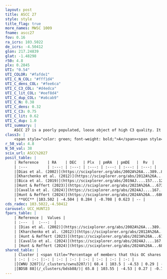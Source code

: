 ```yaml
---
layout: post
title: ASCC 27
style: style
title_flag: true
more_names: MWSC 1009
fname: ascc27
fov: 0.16
ra_icrs: 103.5022
de_icrs: -4.50412
glon: 217.24839
glat: -1.48298
r50: 4.8
plx: 0.2845
UTI: "0.54"
UTI_COLOR: "#fafde1"
UTI_C_N_COL: "#fff1d4"
UTI_C_dens_COL: "#fee6ca"
UTI_C_C3_COL: "#d4edca"
UTI_C_lit_COL: "#eef8d4"
UTI_C_dup_COL: "#a6cab9"
UTI_C_N: 0.38
UTI_C_dens: 0.32
UTI_C_C3: 0.75
UTI_C_lit: 0.62
UTI_C_dup: 1.0
UTI_summary: |
    ASCC 27 is a poorly populated, loose object of high C3 quality. It is moderately studied in the literature. This object shares a significant percentage of members with 2 later reported entries.
class3: |
    <span style="color: green; font-weight: bold;">A</span><span style="color: #FFC300; font-weight: bold;">B</span>
r_50_val: 4.8
N_50_val: 38
scix_url: ASCC%2027
posit_table: |
    | Reference    | RA    | DEC   | Plx  | pmRA  | pmDE   |  Rv  |
    | :---         | :---: | :---: | :---: | :---: | :---: | :---: |
    |[Dias et al. (2002)](https://scixplorer.org/abs/2002A%26A...389..871D) | 103.471 | -4.39 | -- | -0.78 | 0.69 | -- |
    |[Kharchenko et al. (2012)](https://scixplorer.org/abs/2012A%26A...543A.156K) | 103.485 | -4.39 | -- | -1.84 | -2.6 | -- |
    |[Bica et al. (2019)](https://scixplorer.org/abs/2019AJ....157...12B) | 103.469 | -4.393 | -- | -- | -- | -- |
    |[Hunt & Reffert (2023)](https://scixplorer.org/abs/2023A%26A...673A.114H) | 103.512 | -4.512 | 0.281 | -0.705 | 0.625 | -- |
    |[Cavallo et al. (2024)](https://scixplorer.org/abs/2024AJ....167...12C) | 103.527 | -4.537 | 0.284 | -- | -- | -- |
    |[Hunt & Reffert (2024)](https://scixplorer.org/abs/2024A%26A...686A..42H) | 103.512 | -4.512 | 0.281 | -0.705 | 0.625 | -- |
    | **UCC** |103.502 | -4.504 | 0.284 | -0.708 | 0.623 | -- | 
cds_radec: 103.5022,-4.50412
carousel: UCC_HUNT23
fpars_table: |
    | Reference |  Values |
    | :---  |  :---:  |
    | [Dias et al. (2002)](https://scixplorer.org/abs/2002A%26A...389..871D) | `E(B-V)=0.09, Dist=1200.0, Age=8.75` |
    | [Kharchenko et al. (2012)](https://scixplorer.org/abs/2012A%26A...543A.156K) | `e_bv=0.09, distance=1159, log_age=8.7` |
    | [Hunt & Reffert (2023)](https://scixplorer.org/abs/2023A%26A...673A.114H) | `AV50=3.288, diffAV50=2.463, MOD50=12.417, logAge50=7.729` |
    | [Cavallo et al. (2024)](https://scixplorer.org/abs/2024AJ....167...12C) | `AV50=2.87, dMod50=12.57, logAge50=8.11, [Fe/H]50=0.73` |
    | [Hunt & Reffert (2024)](https://scixplorer.org/abs/2024A%26A...686A..42H) | `MassJ=675.072` |
shared_table: |
    | Cluster | <span title="Percentage of members that this OC shares with the ones listed">%</span>   | RA   | DEC   | Plx   | pmRA  | pmDE  | Rv | UTI |
    | :-: | :-: |:-: | :-: | :-: | :-: | :-: | :-: | :-: |
    |[CWNU 3207](/_clusters/cwnu3207/)| 68.4 | 103.5 | -4.53 | 0.29 | -0.71 | 0.62 | -- |0.02 |
    |[BDSB 88](/_clusters/bdsb88/)| 65.8 | 103.55 | -4.53 | 0.27 | -0.73 | 0.67 | -- |0.1 |
---
```

